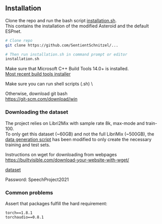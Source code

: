 
## Installation
Clone the repo and run the bash script [installation.sh](./reproduce_project/installation.sh). \
This contains the installation of the modified Asteroid and the default ESPnet.
```bash
# Clone repo
git clone https://github.com/SentientSchnitzel/...

# Then run installation.sh in command prompt or editor
installation.sh
```

Make sure that Microsoft C++ Build Tools 14.0+ is installed. \
[Most recent build tools installer](https://visualstudio.microsoft.com/visual-cpp-build-tools/)

Make sure you can run shell scripts (.sh) \

Otherwise, download git bash \
https://git-scm.com/download/win

### Downloading the dataset
The project relies on Libri2Mix with sample rate 8k, max-mode and train-100.\
To only get this dataset (~60GB) and not the full LibriMix (~500GB), the [data generation script](./reproduce_project/asteroid/ConvTasNet/LibriMix/generate_librimix.sh) has been modified to only create the necessary training and test sets.

Instructions on wget for downloading from webpages \
https://builtvisible.com/download-your-website-with-wget/


[dataset](https://nordictankers-my.sharepoint.com/:f:/g/personal/ksc_molnt_com/EplfAMci9nRAgLZIz8pHUL4BoDk6edAWpkhlQFXSptFswA?e=5%3aLP5BRj&at=9)

Password: SpeechProject2021

### Common problems
Assert that packages fulfill the hard requirement:
```
torch==1.8.1
torchaudio==0.8.1
```
